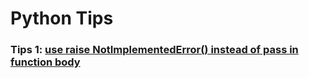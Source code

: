 # Python Tips

### Tips 1: [use raise NotImplementedError() instead of pass in function body](./001__use_raise_instead_of_pass_in_function/)
